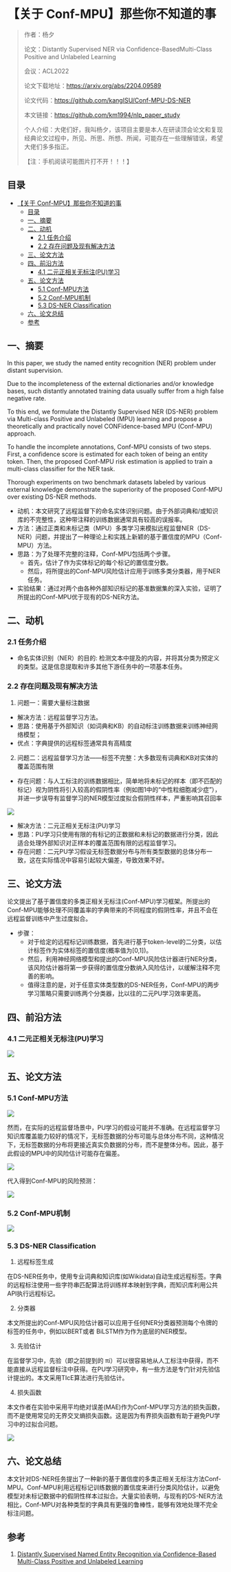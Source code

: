 # 【关于 Conf-MPU】那些你不知道的事

> 作者：杨夕
> 
> 论文：Distantly Supervised NER via Confidence-BasedMulti-Class Positive and Unlabeled Learning
> 
> 会议：ACL2022
> 
> 论文下载地址：https://arxiv.org/abs/2204.09589
> 
> 论文代码：https://github.com/kangISU/Conf-MPU-DS-NER
> 
> 本文链接：https://github.com/km1994/nlp_paper_study
> 
> 个人介绍：大佬们好，我叫杨夕，该项目主要是本人在研读顶会论文和复现经典论文过程中，所见、所思、所想、所闻，可能存在一些理解错误，希望大佬们多多指正。
> 
> 【注：手机阅读可能图片打不开！！！】

## 目录

- [【关于 Conf-MPU】那些你不知道的事](#关于-conf-mpu那些你不知道的事)
  - [目录](#目录)
  - [一、摘要](#一摘要)
  - [二、动机](#二动机)
    - [2.1 任务介绍](#21-任务介绍)
    - [2.2 存在问题及现有解决方法](#22-存在问题及现有解决方法)
  - [三、论文方法](#三论文方法)
  - [四、前沿方法](#四前沿方法)
    - [4.1 二元正相关无标注(PU)学习](#41-二元正相关无标注pu学习)
  - [五、论文方法](#五论文方法)
    - [5.1 Conf-MPU方法](#51-conf-mpu方法)
    - [5.2 Conf-MPU机制](#52-conf-mpu机制)
    - [5.3 DS-NER Classification](#53-ds-ner-classification)
  - [六、论文总结](#六论文总结)
  - [参考](#参考)


## 一、摘要

In this paper, we study the named entity recognition (NER) problem under distant supervision. 

Due to the incompleteness of the external dictionaries and/or knowledge bases, such distantly annotated training data usually suffer from a high false negative rate. 

To this end, we formulate the Distantly Supervised NER (DS-NER) problem via Multi-class Positive and Unlabeled (MPU) learning and propose a theoretically and practically novel CONFidence-based MPU (Conf-MPU) approach. 

To handle the incomplete annotations, Conf-MPU consists of two steps. First, a confidence score is estimated for each token of being an entity token. Then, the proposed Conf-MPU risk estimation is applied to train a multi-class classifier for the NER task. 

Thorough experiments on two benchmark datasets labeled by various external knowledge demonstrate the superiority of the proposed Conf-MPU over existing DS-NER methods.

- 动机：本文研究了远程监督下的命名实体识别问题。由于外部词典和/或知识库的不完整性，这种带注释的训练数据通常具有较高的误报率。
- 方法：通过正类和未标记类（MPU）多类学习来模拟远程监督NER（DS-NER）问题，并提出了一种理论上和实践上新颖的基于置信度的MPU（Conf-MPU）方法。
- 思路：为了处理不完整的注释，Conf-MPU包括两个步骤。
  - 首先，估计了作为实体标记的每个标记的置信度分数。
  - 然后，将所提出的Conf-MPU风险估计应用于训练多类分类器，用于NER任务。
- 实验结果：通过对两个由各种外部知识标记的基准数据集的深入实验，证明了所提出的Conf-MPU优于现有的DS-NER方法。

## 二、动机

### 2.1 任务介绍

- 命名实体识别（NER）的目的: 检测文本中提及的内容，并将其分类为预定义的类型。这是信息提取和许多其他下游任务中的一项基本任务。

### 2.2 存在问题及现有解决方法

1. 问题一：需要大量标注数据
  
- 解决方法：远程监督学习方法。
 - 思路：使用基于外部知识（如词典和KB）的自动标注训练数据来训练神经网络模型；
 - 优点：字典提供的远程标签通常具有高精度
  
2. 问题二：远程监督学习方法——标签不完整：大多数现有词典和KB对实体的覆盖范围有限
 
- 存在问题：与人工标注的训练数据相比，简单地将未标记的样本（即不匹配的标记）视为阴性将引入较高的假阴性率（例如图1中的“中性粒细胞减少症”），并进一步误导有监督学习的NER模型过度拟合假阴性样本，严重影响其召回率

![](img/微信截图_20220826153649.png)

- 解决方法：二元正相关无标注(PU)学习
 - 思路：PU学习只使用有限的有标记的正数据和未标记的数据进行分类，因此适合处理外部知识对正样本的覆盖范围有限的远程监督学习。
 - 存在问题：二元PU学习假设无标签数据分布与所有类型数据的总体分布一致，这在实际情况中容易引起较大偏差，导致效果不好。

## 三、论文方法

论文提出了基于置信度的多类正相关无标注(Conf-MPU)学习框架。所提出的Conf-MPU能够处理不同覆盖率的字典带来的不同程度的假阴性率，并且不会在远程监督训练中产生过度拟合。
- 步骤：
  - 对于给定的远程标记训练数据，首先进行基于token-level的二分类，以估计标签作为实体标签的置信度(概率值为[0,1])。
  - 然后，利用神经网络模型和提出的Conf-MPU风险估计器进行NER分类，该风险估计器将第一步获得的置信度分数纳入风险估计，以缓解注释不完善的影响。
  - 值得注意的是，对于任意实体类型数的DS-NER任务，Conf-MPU的两步学习策略只需要训练两个分类器，比以往的二元PU学习效率更高。

## 四、前沿方法

### 4.1 二元正相关无标注(PU)学习

![](img/QQ截图20220828002217.png)

## 五、论文方法

### 5.1 Conf-MPU方法

![](img/QQ截图20220828002607.png)

然而，在实际的远程监督场景中，PU学习的假设可能并不准确。在远程监督学习知识库覆盖能力较好的情况下，无标签数据的分布可能与总体分布不同，这种情况下，无标签数据的分布将更接近真实负数据的分布，而不是整体分布。因此，基于此假设的MPU中的风险估计可能存在偏差。

![](img/QQ截图20220828002703.png)

代入得到Conf-MPU的风险预测：

![](img/QQ截图20220828002735.png)

### 5.2 Conf-MPU机制

![](img/QQ截图20220828002839.png)

### 5.3 DS-NER Classification

1. 远程标签生成

在DS-NER任务中，使用专业词典和知识库(如Wikidata)自动生成远程标签。字典的远程标注使用一些字符串匹配算法将训练样本映射到字典，而知识库利用公共API执行远程标记。

2. 分类器

本文所提出的Conf-MPU风险估计器可以应用于任何NER分类器预测每个令牌的标签的任务中，例如以BERT或者 BiLSTM作为作为底层的NER模型。

3. 先验估计

在监督学习中，先验（即之前提到的 πi）可以很容易地从人工标注中获得，而不能直接从远程监督标注中获得。在PU学习研究中，有一些方法是专门针对先验估计提出的。本文采用TIcE算法进行先验估计。

4. 损失函数

本文作者在实验中采用平均绝对误差(MAE)作为Conf-MPU学习方法的损失函数，而不是使用常见的无界交叉熵损失函数。这是因为有界损失函数有助于避免PU学习中的过拟合问题。

![](img/QQ截图20220828003015.png)

## 六、论文总结

本文针对DS-NER任务提出了一种新的基于置信度的多类正相关无标注方法Conf-MPU。Conf-MPU利用远程标记训练数据的置信度来进行分类风险估计，以避免模型对未标记数据中的假阴性样本过拟合。大量实验表明，与现有的DS-NER方法相比，Conf-MPU对各种类型的字典具有更强的鲁棒性，能够有效地处理不完全标注问题。


## 参考

1. [Distantly Supervised Named Entity Recognition via Confidence-Based Multi-Class Positive and Unlabeled Learning](https://arxiv.org/abs/2204.09589)



